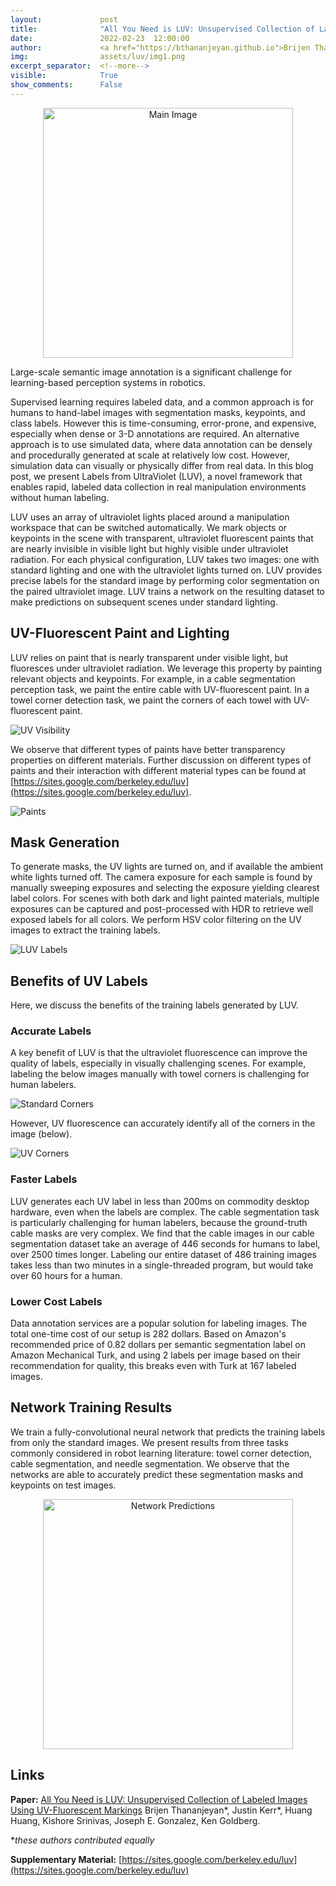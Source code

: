 ```yaml
---
layout:             post
title:              "All You Need is LUV: Unsupervised Collection of Labeled Images Using UV-Fluorescent Markings"
date:               2022-02-23  12:00:00
author:             <a href="https://bthananjeyan.github.io">Brijen Thananjeyan*</a> and <a href="https://kerrj.github.io/">Justin Kerr*</a> 
img:                assets/luv/img1.png
excerpt_separator:  <!--more-->
visible:            True
show_comments:      False
---
```


<!--
These are comments in HTML. The above header text is needed to format the
title, authors, etc. The "example_post" is an example representative image (not
GIF) that we use for each post for tweeting (see below as well) and for the
emails to subscribers. Please provide this image (and any other images and
GIFs) in the blog to the BAIR Blog editors directly.

The text directly below gets tweets to work. Please adjust according to your
post.

The `static/blog` directory is a location on the blog server which permanently
stores the images/GIFs in BAIR Blog posts. Each post has a subdirectory under
this for its images (titled `example_post` here, please change).

Keeping the post visbility as False will mean the post is only accessible if
you know the exact URL.

You can also turn on Disqus comments, but we recommend disabling this feature.
-->

<!-- twitter -->
<meta name="twitter:title" content="All You Need is LUV: Unsupervised Collection of Labeled Images Using UV-Fluorescent Markings">
<meta name="twitter:card" content="summary_large_image">
<meta name="twitter:image" content="https://bair.berkeley.edu/static/blog/luv/splash.png">

<meta name="keywords" content="semantic segmentation, robot perception, self-supervised learning">
<meta name="description" content="Blog post about labels from ultraviolet">
<meta name="author" content="Brijen Thananjeyan, Justin Kerr">

<!--
The actual text for the post content appears below.  Text will appear on the
homepage, i.e., https://bair.berkeley.edu/blog/ but we only show part of the
posts on the homepage. The rest is accessed via clicking 'Continue'. This is
enforced with the `more` excerpt separator.
-->

<!-- ![Main Image](https://bair.berkeley.edu/static/blog/luv/splash.png) -->
<center><img src="https://bair.berkeley.edu/static/blog/luv/splash.png" alt="Main Image" width="400"/></center>



Large-scale semantic image annotation is a significant challenge for learning-based perception systems in robotics.
<!-- Current approaches often rely on human labelers, which can be expensive, or simulation data, which can visually or physically differ from real data. -->
Supervised learning requires labeled data, and a common approach is for humans to hand-label images with segmentation masks, keypoints, and class labels.
However this is time-consuming, error-prone, and expensive, especially when dense or 3-D annotations are required.
An alternative approach is to use simulated data, where data annotation can be densely and procedurally generated at scale at relatively low cost.
However, simulation data can visually or physically differ from real data. In this blog post, we present Labels from UltraViolet (LUV), a novel framework that enables rapid, labeled data collection in real manipulation environments without human labeling.

<!--more-->

LUV uses an array of ultraviolet lights placed around a manipulation workspace that can be switched automatically. We mark objects or keypoints in the scene with transparent, ultraviolet fluorescent paints that are nearly invisible in visible light but highly visible under ultraviolet radiation. For each physical configuration, LUV takes two images: one with standard lighting and one with the ultraviolet lights turned on. LUV provides precise labels for the standard image by performing color segmentation on the paired ultraviolet image. LUV trains a network on the resulting dataset to make predictions on subsequent scenes under standard lighting.

## UV-Fluorescent Paint and Lighting
LUV relies on paint that is nearly transparent under visible light, but fluoresces under ultraviolet radiation. We leverage this property by painting relevant objects and keypoints. For example, in a cable segmentation perception task, we paint the entire cable with UV-fluorescent paint. In a towel corner detection task, we paint the corners of each towel with UV-fluorescent paint.

![UV Visibility](https://bair.berkeley.edu/static/blog/luv/visibility.png)

We observe that different types of paints have better transparency properties on different materials. Further discussion on different types of paints and their interaction with different material types can be found at [https://sites.google.com/berkeley.edu/luv](https://sites.google.com/berkeley.edu/luv).

![Paints](https://bair.berkeley.edu/static/blog/luv/paints.png)

## Mask Generation

To generate masks, the UV lights are turned on, and if available the ambient white lights turned off. The camera exposure for each sample is found by manually sweeping exposures and selecting the exposure yielding clearest label colors. For scenes with both dark and light painted materials, multiple exposures can be captured and post-processed with HDR to retrieve well exposed labels for all colors. We perform HSV color filtering on the UV images to extract the training labels.

![LUV Labels](https://bair.berkeley.edu/static/blog/luv/luvlabels.png)

## Benefits of UV Labels

Here, we discuss the benefits of the training labels generated by LUV.

### Accurate Labels
A key benefit of LUV is that the ultraviolet fluorescence can improve the quality of labels, especially in visually challenging scenes. For example, labeling the below images manually with towel corners is challenging for human labelers.

![Standard Corners](https://bair.berkeley.edu/static/blog/luv/normal.png)

However, UV fluorescence can accurately identify all of the corners in the image (below).

![UV Corners](https://bair.berkeley.edu/static/blog/luv/uv.png)

### Faster Labels
LUV generates each UV label in less than 200ms on commodity desktop hardware, even when the labels are complex. The cable segmentation task is particularly challenging for human labelers, because the ground-truth cable masks are very complex. We find that the cable images in our cable segmentation dataset take an average of 446 seconds for humans to label, over 2500 times longer. Labeling our entire dataset of 486 training images takes less than two minutes in a single-threaded program, but would take over 60 hours for a human.

### Lower Cost Labels
Data annotation services are a popular solution for labeling images. The total one-time cost of our setup is 282 dollars. Based on Amazon's recommended price of 0.82 dollars per semantic segmentation label on Amazon Mechanical Turk, and using 2 labels per image based on their recommendation for quality, this breaks even with Turk at 167 labeled images.

## Network Training Results
We train a fully-convolutional neural network that predicts the training labels from only the standard images. We present results from three tasks commonly considered in robot learning literature: towel corner detection, cable segmentation, and needle segmentation. We observe that the networks are able to accurately predict these segmentation masks and keypoints on test images.

<!-- ![Network Predictions](https://bair.berkeley.edu/static/blog/luv/preds.png) -->
<center><img src="https://bair.berkeley.edu/static/blog/luv/preds.png" alt="Network Predictions" width="400"/></center>


## Links

**Paper:** [All You Need is LUV: Unsupervised Collection of Labeled Images Using UV-Fluorescent Markings](https://arxiv.org/abs/2203.04566)
Brijen Thananjeyan\*, Justin Kerr\*, Huang Huang, Kishore Srinivas, Joseph E. Gonzalez, Ken Goldberg.

\**these authors contributed equally* 

**Supplementary Material:** [https://sites.google.com/berkeley.edu/luv](https://sites.google.com/berkeley.edu/luv)



